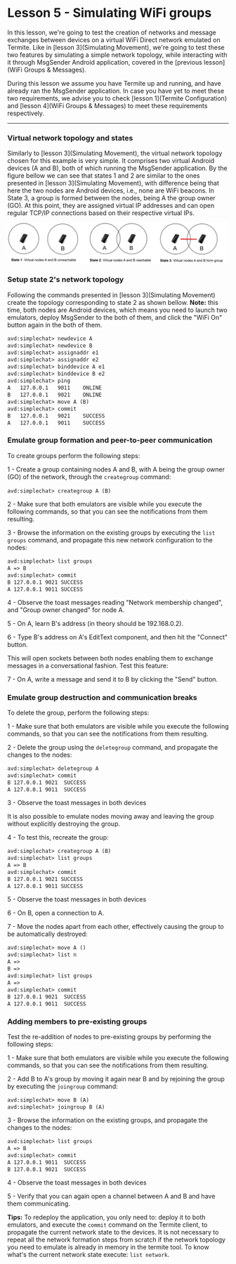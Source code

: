 # Lesson 5 - Simulating WiFi groups
In this lesson, we're going to test the creation of networks and message exchanges between devices on a virtual WiFi Direct network emulated on Termite.
Like in [lesson 3](Simulating Movement), we're going to test these two features by simulating a simple network topology, while interacting with it through MsgSender Android application, covered in the [previous lesson](WiFi Groups & Messages).

During this lesson we assume you have Termite up and running, and have already ran the MsgSender application.
In case you have yet to meet these two requirements, we advise you to check [lesson 1](Termite Configuration) and [lesson 4](WiFi Groups & Messages) to meet these requirements respectively.

***

### Virtual network topology and states
Similarly to [lesson 3](Simulating Movement), the virtual network topology chosen for this example is very simple. It comprises two virtual Android devices (A and B), both of which running the MsgSender application. By the figure bellow we can see that states 1 and 2 are similar to the ones presented in [lesson 3](Simulating Movement), with difference being that here the two nodes are Android devices, i.e., none are WiFi beacons. In State 3, a group is formed between the nodes, being A the group owner (GO). At this point, they are assigned virtual IP addresses and can open regular TCP/IP connections based on their respective virtual IPs.

![](https://github.com/etraudonun/termite/blob/master/wiki-images/two-node-group.png?raw=true)

### Setup state 2's network topology
Following the commands presented in [lesson 3](Simulating Movement) create the topology corresponding to state 2 as shown bellow. **Note:** this time, both nodes are Android devices, which means you need to launch two emulators, deploy MsgSender to the both of them, and click the "WiFi On" button again in the both of them.

```
avd:simplechat> newdevice A
avd:simplechat> newdevice B
avd:simplechat> assignaddr e1
avd:simplechat> assignaddr e2
avd:simplechat> binddevice A e1
avd:simplechat> binddevice B e2
avd:simplechat> ping
A	127.0.0.1	9011	ONLINE
B	127.0.0.1	9021	ONLINE
avd:simplechat> move A (B)
avd:simplechat> commit
B	127.0.0.1	9021	SUCCESS
A	127.0.0.1	9011	SUCCESS
```

### Emulate group formation and peer-to-peer communication
To create groups perform the following steps:

1 - Create a group containing nodes A and B, with A being the group owner (GO) of the network, through the `creategroup` command:

`avd:simplechat> creategroup A (B)`

2 - Make sure that both emulators are visible while you execute the following commands, so that you can see the notifications from them resulting.

3 - Browse the information on the existing groups by executing the `list groups` command, and propagate this new network configuration to the nodes:

```
avd:simplechat> list groups
A => B
avd:simplechat> commit
B 127.0.0.1 9021 SUCCESS
A 127.0.0.1 9011 SUCCESS
```

4 - Observe the toast messages reading "Network membership changed", and "Group owner changed" for node A.

5 - On A, learn B's address (in theory should be 192.168.0.2).

6 - Type B's address on A's EditText component, and then hit the "Connect" button.

This will open sockets between both nodes enabling them to exchange messages in a conversational fashion. Test this feature:

7 - On A, write a message and send it to B by clicking the "Send" button.

### Emulate group destruction and communication breaks
To delete the group, perform the following steps:

1 - Make sure that both emulators are visible while you execute the following commands, so that you can see the notifications from them resulting.

2 - Delete the group using the `deletegroup` command, and propagate the changes to the nodes:

```
avd:simplechat> deletegroup A
avd:simplechat> commit
B 127.0.0.1 9021  SUCCESS
A 127.0.0.1 9011  SUCCESS
```

3 - Observe the toast messages in both devices

It is also possible to emulate nodes moving away and leaving the group without explicitly destroying the group. 

4 - To test this, recreate the group:

```
avd:simplechat> creategroup A (B)
avd:simplechat> list groups
A => B
avd:simplechat> commit
B 127.0.0.1 9021 SUCCESS
A 127.0.0.1 9011 SUCCESS
```

5 - Observe the toast messages in both devices

6 - On B, open a connection to A.

7 - Move the nodes apart from each other, effectively causing the group to be automatically destroyed:

```
avd:simplechat> move A ()
avd:simplechat> list n
A => 
B => 
avd:simplechat> list groups
A => 
avd:simplechat> commit
B 127.0.0.1 9021  SUCCESS
A 127.0.0.1 9011  SUCCESS
```

### Adding members to pre-existing groups
Test the re-addition of nodes to pre-existing groups by performing the following steps:

1 - Make sure that both emulators are visible while you execute the following commands, so that you can see the notifications from them resulting.

2 - Add B to A's group by moving it again near B and by rejoining the group by executing the `joingroup` command:

```
avd:simplechat> move B (A)
avd:simplechat> joingroup B (A)
```

3 - Browse the information on the existing groups, and propagate the changes to the nodes:

```
avd:simplechat> list groups
A => B
avd:simplechat> commit
A 127.0.0.1 9011  SUCCESS
B 127.0.0.1 9021  SUCCESS
```

4 - Observe the toast messages in both devices

5 - Verify that you can again open a channel between A and B and have them communicating.

**Tips:** To redeploy the application, you only need to: deploy it to both emulators, and execute the `commit` command on the Termite client, to propagate the current network state to the devices. It is not necessary to repeat all the network formation steps from scratch if the network topology you need to emulate is already in memory in the termite tool. To know what's the current network state execute: `list network`.
